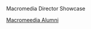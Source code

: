 Macromedia Director Showcase

<a href= "https://web.archive.org/web/20001002153818/http://www.macromedia.com/support/programs/usergroup.cgi?state=Virginia">Macromeedia Alumni</a> 
